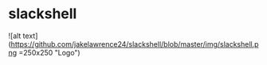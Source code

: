 # slackshell
![alt text](https://github.com/jakelawrence24/slackshell/blob/master/img/slackshell.png =250x250 "Logo")
